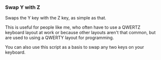 ﻿### Swap Y with Z

Swaps the Y key with the Z key, as simple as that.

This is useful for people like me, who often have to use a QWERTZ keyboard layout at work or because other layouts aren't that common, but are used to using a QWERTY layout for programming.

You can also use this script as a basis to swap any two keys on your keyboard.